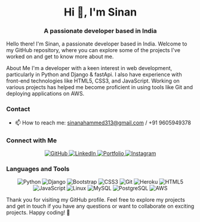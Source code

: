 <h1 align="center">Hi 👋, I'm Sinan</h1>
<h3 align="center">A passionate developer based in India</h3>

Hello there! I'm Sinan, a passionate developer based in India. Welcome to my GitHub repository, where you can explore some of the projects I've worked on and get to know more about me.

About Me
I'm a developer with a keen interest in web development, particularly in Python and Django & fastApi. I also have experience with front-end technologies like HTML5, CSS3, and JavaScript. Working on various projects has helped me become proficient in using tools like Git and deploying applications on AWS.

<b><h3>Contact</h3></b>
- 📫 How to reach me: sinanahammed313@gmail.com / +91 9605949378

<b><h3>Connect with Me</h3></b>
<div align="center">
  <a href="https://github.com/sinan-clt">
    <img src="https://img.shields.io/badge/github-%2312100E.svg?&style=for-the-badge&logo=github&logoColor=white" alt="GitHub">
  </a>
  <a href="https://www.linkedin.com/in/sinan-ahammed-n-766a2b220/">
    <img src="https://img.shields.io/badge/linkedin-%230077B5.svg?&style=for-the-badge&logo=linkedin&logoColor=white" alt="LinkedIn">
  </a>
  <a href="https://sinan-clt.github.io/">
    <img src="https://img.shields.io/badge/portfolio-%2312100E.svg?&style=for-the-badge&logo=portfolio&logoColor=white" alt="Portfolio">
  </a>
  <a href="https://www.instagram.com/sinan_nlkth/">
    <img src="https://img.shields.io/badge/instagram-%23E4405F.svg?&style=for-the-badge&logo=instagram&logoColor=white" alt="Instagram">
  </a>
</div>
<b><h3>Languages and Tools</h3></b>



<div align="center">
  <img src="https://img.shields.io/badge/python-%233776AB.svg?&style=for-the-badge&logo=python&logoColor=white" alt="Python">
  <img src="https://img.shields.io/badge/django-%23092E20.svg?&style=for-the-badge&logo=django&logoColor=white" alt="Django">
  <img src="https://img.shields.io/badge/bootstrap-%23563D7C.svg?&style=for-the-badge&logo=bootstrap&logoColor=white" alt="Bootstrap">
  <img src="https://img.shields.io/badge/css3-%231572B6.svg?&style=for-the-badge&logo=css3&logoColor=white" alt="CSS3">
  <img src="https://img.shields.io/badge/git-%23F05032.svg?&style=for-the-badge&logo=git&logoColor=white" alt="Git">
  <img src="https://img.shields.io/badge/heroku-%23430098.svg?&style=for-the-badge&logo=heroku&logoColor=white" alt="Heroku">
  <img src="https://img.shields.io/badge/html5-%23E34F26.svg?&style=for-the-badge&logo=html5&logoColor=white" alt="HTML5">
  <img src="https://img.shields.io/badge/javascript-%23F7DF1E.svg?&style=for-the-badge&logo=javascript&logoColor=black" alt="JavaScript">
  <img src="https://img.shields.io/badge/linux-%23FCC624.svg?&style=for-the-badge&logo=linux&logoColor=black" alt="Linux">
  <img src="https://img.shields.io/badge/mysql-%234479A1.svg?&style=for-the-badge&logo=mysql&logoColor=white" alt="MySQL">
  <img src="https://img.shields.io/badge/postgresql-%23336791.svg?&style=for-the-badge&logo=postgresql&logoColor=white" alt="PostgreSQL">
  <img src="https://img.shields.io/badge/aws-%23FF9900.svg?&style=for-the-badge&logo=amazonaws&logoColor=black" alt="AWS">
</div>




Thank you for visiting my GitHub profile. Feel free to explore my projects and get in touch if you have any questions or want to collaborate on exciting projects. Happy coding! 🚀
